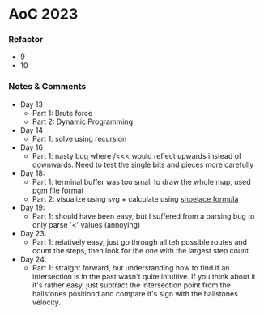 # AoC 2023

### Refactor
- 9
- 10

### Notes & Comments

- Day 13
  - Part 1: Brute force
  - Part 2: Dynamic Programming
- Day 14
  - Part 1: solve using recursion
- Day 16
  - Part 1: nasty bug where /<<< would reflect upwards instead of downwards.
    Need to test the single bits and pieces more carefully
- Day 18:
  - Part 1: terminal buffer was too small to draw the whole map, used [pgm file format](https://de.wikipedia.org/wiki/Portable_Anymap#Kopfdaten)
  - Part 2: visualize using svg + calculate using [shoelace formula](https://en.wikipedia.org/wiki/Shoelace_formula)
- Day 19:
  - Part 1: should have been easy, but I suffered from a parsing bug to only
    parse '<' values (annoying)
- Day 23:
  - Part 1: relatively easy, just go through all teh possible routes and count
    the steps, then look for the one with the largest step count
- Day 24:
  - Part 1: straight forward, but understanding how to find if an intersection is in
    the past wasn't quite intuitive. If you think about it it's rather easy,
    just subtract the intersection point from the hailstones positiond and
    compare it's sign with the hailstones velocity.
